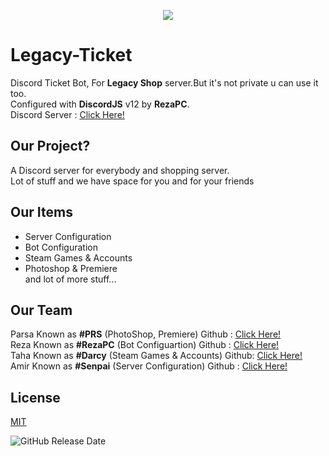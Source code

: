<p align="center">
  <img src="https://user-images.githubusercontent.com/55673202/166444719-4a905f0d-c84a-4d9b-9832-7df15e4d5c9b.png" />
</p>

# Legacy-Ticket
Discord Ticket Bot, For **Legacy Shop** server.But it's not private u can use it too.<br>
Configured with **DiscordJS** v12 by **RezaPC**.<br>
Discord Server : [Click Here!](https://discord.gg/SHtAUnGDVD)

## Our Project?
A Discord server for everybody and shopping server.<br>
Lot of stuff and we have space for you and for your friends

## Our Items

- Server Configuration
- Bot Configuration
- Steam Games & Accounts
- Photoshop & Premiere<br>
and lot of more stuff...

## Our Team
Parsa Known as **#PRS** (PhotoShop, Premiere) Github : [Click Here!](https://github.com/parsa8585)<br>
Reza Known as **#RezaPC** (Bot Configuartion) Github : [Click Here!](https://github.com/Reza-PC)<br>
Taha Known as **#Darcy** (Steam Games & Accounts) Github: [Click Here!](https://github.com/TahaDarcy)<br>
Amir Known as **#Senpai** (Server Configuration) Github : [Click Here!](https://github.com/3enpai0)<br>

## License
[MIT](https://choosealicense.com/licenses/mit/)

![GitHub Release Date](https://img.shields.io/github/release-date/Reza-PC/Legacy-Ticket)
